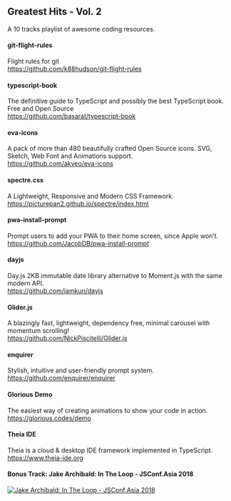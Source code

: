 ## Greatest Hits - Vol. 2

A 10 tracks playlist of awesome coding resources.

#### git-flight-rules
Flight rules for git<br>
https://github.com/k88hudson/git-flight-rules

#### typescript-book
The definitive guide to TypeScript and possibly the best TypeScript book. Free and Open Source<br>
https://github.com/basarat/typescript-book

#### eva-icons
A pack of more than 480 beautifully crafted Open Source icons. SVG, Sketch, Web Font and Animations support.<br>
https://github.com/akveo/eva-icons

#### spectre.css
A Lightweight, Responsive and Modern CSS Framework.<br>
https://picturepan2.github.io/spectre/index.html

#### pwa-install-prompt
Prompt users to add your PWA to their home screen, since Apple won’t.<br>
https://github.com/JacobDB/pwa-install-prompt

#### dayjs
Day.js 2KB immutable date library alternative to Moment.js with the same modern API.<br>
https://github.com/iamkun/dayjs

#### Glider.js
A blazingly fast, lightweight, dependency free, minimal carousel with momentum scrolling!<br>
https://github.com/NickPiscitelli/Glider.js

#### enquirer
Stylish, intuitive and user-friendly prompt system.<br>
https://github.com/enquirer/enquirer

#### Glorious Demo
The easiest way of creating animations to show your code in action.<br>
https://glorious.codes/demo

#### Theia IDE
Theia is a cloud & desktop IDE framework implemented in TypeScript.<br>
https://www.theia-ide.org


#### Bonus Track: Jake Archibald: In The Loop - JSConf.Asia 2018
[![Jake Archibald: In The Loop - JSConf.Asia 2018](https://img.youtube.com/vi/cCOL7MC4Pl0/0.jpg)](https://www.youtube.com/watch?v=cCOL7MC4Pl0 "Jake Archibald: In The Loop - JSConf.Asia 2018")